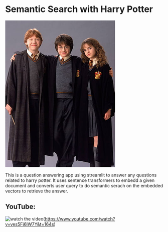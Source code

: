 # Semantic Search with Harry Potter

![Harry-Potter](https://github.com/Dorcatz123/Semantic-Search-with-harry-Potter/blob/main/semantic_similarity%20distillbert/harry.jpg)

This is a question answering app using streamlit to answer any questions related to harry potter. It uses sentence transformers to embedd a given document and converts user query to do semantic serach on the embedded vectors to retrieve the answer.



## YouTube:


![watch the video](https://img.youtube.com/vi/ves5Fj6lW7Y&t=164s/maxresdefault.jpg)(https://www.youtube.com/watch?v=ves5Fj6lW7Y&t=164s)
